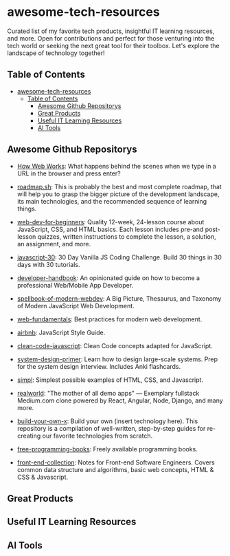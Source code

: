 # awesome-tech-resources

Curated list of my favorite tech products, insightful IT learning resources, and more. Open for contributions and perfect for those venturing into the tech world or seeking the next great tool for their toolbox. Let's explore the landscape of technology together!

## Table of Contents

- [awesome-tech-resources](#awesome-tech-resources)
  - [Table of Contents](#table-of-contents)
    - [Awesome Github Repositorys](#awesome-github-repositorys)
    - [Great Products](#great-products)
    - [Useful IT Learning Resources](#useful-it-learning-resources)
    - [AI Tools](#ai-tools)

## Awesome Github Repositorys

- [How Web Works](https://github.com/vasanthk/how-web-works): What happens behind the scenes when we type in a URL in the browser and press enter?

- [roadmap.sh](https://github.com/kamranahmedse/developer-roadmap): This is probably the best and most complete roadmap, that will help you to grasp the bigger picture of the development landscape, its main technologies, and the recommended sequence of learning things.

- [web-dev-for-beginners](https://github.com/microsoft/Web-Dev-For-Beginners): Quality 12-week, 24-lesson course about JavaScript, CSS, and HTML basics. Each lesson includes pre-and post-lesson quizzes, written instructions to complete the lesson, a solution, an assignment, and more.

- [javascript-30](https://github.com/wesbos/JavaScript30): 30 Day Vanilla JS Coding Challenge. Build 30 things in 30 days with 30 tutorials.

- [developer-handbook](https://github.com/apptension/developer-handbook): An opinionated guide on how to become a professional Web/Mobile App Developer.

- [spellbook-of-modern-webdev](https://github.com/dexteryy/spellbook-of-modern-webdev): A Big Picture, Thesaurus, and Taxonomy of Modern JavaScript Web Development.

- [web-fundamentals](https://github.com/google/WebFundamentals): Best practices for modern web development.

- [airbnb](https://github.com/airbnb/javascript): JavaScript Style Guide.

- [clean-code-javascript](https://github.com/ryanmcdermott/clean-code-javascript): Clean Code concepts adapted for JavaScript.

- [system-design-primer](https://github.com/donnemartin/system-design-primer): Learn how to design large-scale systems. Prep for the system design interview. Includes Anki flashcards.

- [simpl](https://github.com/samdutton/simpl): Simplest possible examples of HTML, CSS, and Javascript.

- [realworld](https://github.com/gothinkster/realworld): "The mother of all demo apps" — Exemplary fullstack Medium.com clone powered by React, Angular, Node, Django, and many more.

- [build-your-own-x](https://github.com/danistefanovic/build-your-own-x): Build your own (insert technology here). This repository is a compilation of well-written, step-by-step guides for re-creating our favorite technologies from scratch.

- [free-programming-books](https://github.com/EbookFoundation/free-programming-books): Freely available programming books.

- [front-end-collection](https://github.com/cheatsheet1999/FrontEndCollection): Notes for Front-end Software Engineers. Covers common data structure and algorithms, basic web concepts, HTML & CSS & Javascript.

## Great Products

## Useful IT Learning Resources

## AI Tools
